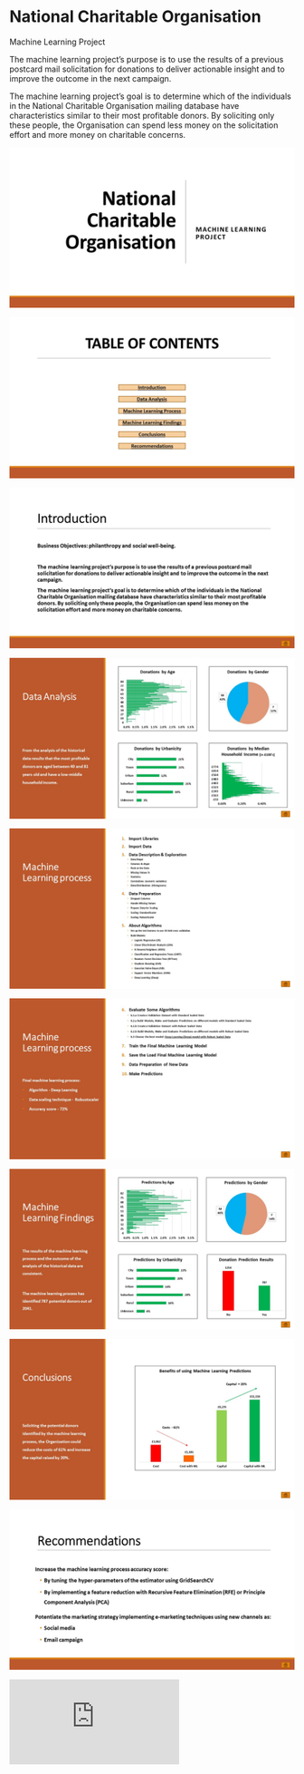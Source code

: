 # National Charitable Organisation
Machine Learning Project

The machine learning project’s purpose is to use the results of a previous postcard mail solicitation for donations to deliver actionable insight and to improve the outcome in the next campaign. 

The machine learning project’s goal is to determine which of the individuals in the National Charitable Organisation mailing database have characteristics similar to their most profitable donors. By soliciting only these people, the Organisation can spend less money on the solicitation effort and more money on charitable concerns. 

![alt text](https://github.com/AFoisAnalytics/National-Charitable-Organisation-Project/blob/master/Imagines/Slide1.JPG?raw=true)

![alt text](https://github.com/AFoisAnalytics/National-Charitable-Organisation-Project/blob/master/Imagines/Slide2.JPG?raw=true)

![alt text](https://github.com/AFoisAnalytics/National-Charitable-Organisation-Project/blob/master/Imagines/Slide3.JPG?raw=true)

![alt text](https://github.com/AFoisAnalytics/National-Charitable-Organisation-Project/blob/master/Imagines/Slide4.JPG?raw=true)

![alt text](https://github.com/AFoisAnalytics/National-Charitable-Organisation-Project/blob/master/Imagines/Slide5.JPG?raw=true)

![alt text](https://github.com/AFoisAnalytics/National-Charitable-Organisation-Project/blob/master/Imagines/Slide6.JPG?raw=true)

![alt text](https://github.com/AFoisAnalytics/National-Charitable-Organisation-Project/blob/master/Imagines/Slide7.JPG?raw=true)

![alt text](https://github.com/AFoisAnalytics/National-Charitable-Organisation-Project/blob/master/Imagines/Slide8.JPG?raw=true)

![alt text](https://github.com/AFoisAnalytics/National-Charitable-Organisation-Project/blob/master/Imagines/Slide9.JPG?raw=true)

![alt text](https://github.com/AFoisAnalytics/National-Charitable-Organisation-Project/blob/master/Machine%20Learning%20scripts%20and%20notes.pdf?raw=true)


